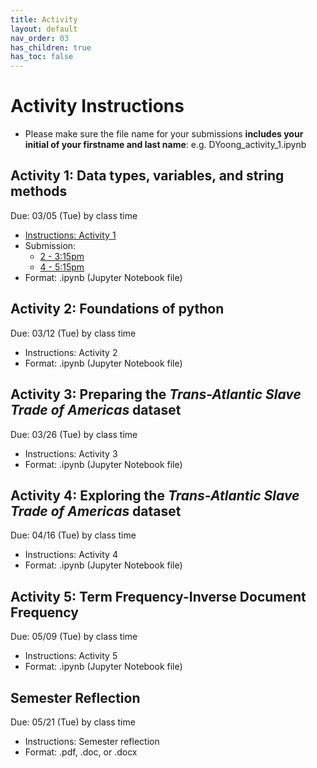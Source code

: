 ```yaml
---
title: Activity
layout: default
nav_order: 03
has_children: true
has_toc: false 
---
```


# Activity Instructions
- Please make sure the file name for your submissions **includes your initial of your firstname and last name**: e.g.  DYoong_activity_1.ipynb

## Activity 1: Data types, variables, and string methods
Due: 03/05 (Tue) by class time
- [Instructions: Activity 1](/assets/activities/activity_1.ipynb)
- Submission: 
    - [2 - 3:15pm](https://www.dropbox.com/request/B8K17Ccy7NFGmsGUM87J)   
    - [4 - 5:15pm](https://www.dropbox.com/request/LhGAgpC0wz3TnaNI2pqL)
- Format: .ipynb (Jupyter Notebook file)

## Activity 2: Foundations of python 
Due: 03/12 (Tue) by class time
- Instructions: Activity 2
- Format: .ipynb (Jupyter Notebook file)

## Activity 3: Preparing the _Trans-Atlantic Slave Trade of Americas_ dataset
Due: 03/26 (Tue) by class time
- Instructions: Activity 3 
- Format: .ipynb (Jupyter Notebook file)

## Activity 4: Exploring the _Trans-Atlantic Slave Trade of Americas_ dataset
Due: 04/16 (Tue) by class time
- Instructions: Activity 4
- Format: .ipynb (Jupyter Notebook file)

## Activity 5: Term Frequency-Inverse Document Frequency
Due: 05/09 (Tue) by class time
- Instructions: Activity 5 
- Format: .ipynb (Jupyter Notebook file)

## Semester Reflection
Due: 05/21 (Tue) by class time
- Instructions: Semester reflection
- Format: .pdf, .doc, or .docx